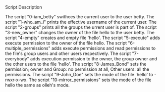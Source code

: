 Script Description

The script "0-iam_betty" swithces the current user to the user betty.
The script "1-who_am_i" prints the effective username of the current user.
The script "2-groups" prints all the groups the urrent user is part of.
The script "3-new_owner" changes the owner of the file hello to the user betty.
The script "4-empty" creates and empty file 'hello'.
The script "5-execute" adds execute permission to the owner of the file hello.
The script "6-multiple_permissions" adds execute permissions and read permissions to the file's group users and other users respectively.
The script "7-everybody" adds execution permission to the owner, the group owner and the other users to the file 'hello'.
The script "8-James_Bond" sets the permission; owner and Group: no permission at all, Other users: all the permissions.
The script "9-John_Doe" sets the mode of the file 'hello' to -rwxr-x-wx.
The script "10-mirror_permissions" sets the mode of the file hello the same as olleh's mode.


